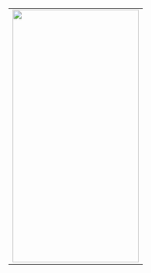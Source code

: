 <table>
   
<tr>
  <td>
<img src="https://github.com/sedanuronderr/ScannerApp_Compose/assets/56538177/7587eaa0-2cc8-41c1-9f29-c8cd0c29e32f"  width="250" height="500">
    </td>
 
 
  </tr>

 
  
 
</table>
